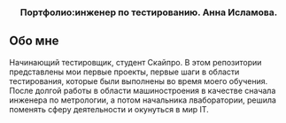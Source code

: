 <h3 align="center">Портфолио:инженер по тестированию. Анна Исламова.</a> 

## Обо мне
Начинающий тестировщик, студент Скайпро. В этом репозитории представлены мои первые проекты, первые шаги в области тестирования, которые были выполнены во время моего обучения. После долгой работы в области машиностроения в качестве сначала инженера по метрологии, а потом начальника лваборатории, решила поменять сферу деятельности и окунуться в мир IT. 
